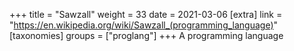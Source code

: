 +++
title = "Sawzall"
weight = 33
date = 2021-03-06
[extra]
link = "https://en.wikipedia.org/wiki/Sawzall_(programming_language)"
[taxonomies]
groups = ["proglang"]
+++
A programming language

